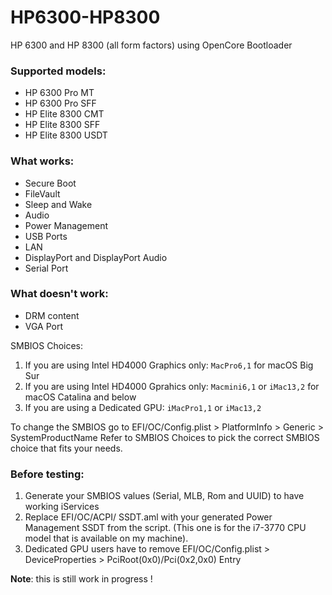 # HP6300-HP8300

HP 6300 and HP 8300 (all form factors) using OpenCore Bootloader

### Supported models:
- HP 6300 Pro MT
- HP 6300 Pro SFF
- HP Elite 8300 CMT
- HP Elite 8300 SFF
- HP Elite 8300 USDT

### What works:
- Secure Boot
- FileVault
- Sleep and Wake
- Audio
- Power Management
- USB Ports
- LAN
- DisplayPort and DisplayPort Audio
- Serial Port

### What doesn't work:
- DRM content
- VGA Port

SMBIOS Choices:
1. If you are using Intel HD4000 Graphics only: `MacPro6,1` for macOS Big Sur
2. If you are using Intel HD4000 Gprahics only: `Macmini6,1` or `iMac13,2` for macOS Catalina and below
3. If you are using a Dedicated GPU: `iMacPro1,1` or `iMac13,2`

To change the SMBIOS go to EFI/OC/Config.plist > PlatformInfo > Generic > SystemProductName
Refer to SMBIOS Choices to pick the correct SMBIOS choice that fits your needs.

### Before testing:
1. Generate your SMBIOS values (Serial, MLB, Rom and UUID) to have working iServices
2. Replace EFI/OC/ACPI/ SSDT.aml with your generated Power Management SSDT from the script.
(This one is for the i7-3770 CPU model that is available on my machine).
3. Dedicated GPU users have to remove EFI/OC/Config.plist > DeviceProperties > PciRoot(0x0)/Pci(0x2,0x0) Entry

**Note**: this is still work in progress !
